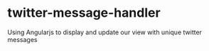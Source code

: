 twitter-message-handler
=======================

Using Angularjs to display and update our view with unique twitter messages
